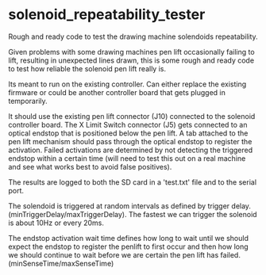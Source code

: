 # solenoid_repeatability_tester
 Rough and ready code to test the drawing machine solendoids repeatability. 

 Given problems with some drawing machines pen lift occasionally failing to lift, resulting in unexpected lines drawn, this is some rough and ready code to test how reliable the solenoid pen lift really is.

 Its meant to run on the existing controller. Can either replace the existing firmware or could be another controller board that gets plugged in temporarily.

 It should use the existing pen lift connector (J10) connected to the solenoid controller board. The X Limit Switch connector (J5) gets connected to an optical endstop that is positioned below the pen lift. A tab attached to the pen lift mechanism should pass through the optical endstop to register the activation.
 Failed activations are determined by not detecting the triggered endstop within a certain time (will need to test this out on a real machine and see what works best to avoid false positives).

 The results are logged to both the SD card in a 'test.txt' file and to the serial port.

 The solendoid is triggered at random intervals as defined by trigger delay. (minTriggerDelay/maxTriggerDelay). The fastest we can trigger the solenoid is about 10Hz or every 20ms.

 The endstop activation wait time defines how long to wait until we should expect the endstop to register the penlift to first occur and then how long we should continue to wait before we are certain the pen lift has failed. (minSenseTime/maxSenseTime)
